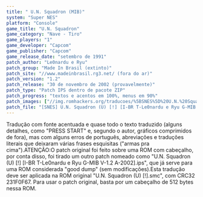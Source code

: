 ```yaml
---
title: " U.N. Squadron (MIB)"
system: "Super NES"
platform: "Console"
game_title: "U.N. Squadron"
game_category: "Nave - Tiro"
game_players: "1"
game_developer: "Capcom"
game_publisher: "Capcom"
game_release_date: "setembro de 1991"
patch_author: "Le0nardu e Ryu"
patch_group: "Made In Brasil (extinto)"
patch_site: "//www.madeinbrasil.rg3.net/ (fora do ar)"
patch_version: "1.2"
patch_release: "30 de novembro de 2002 (provavelmente)"
patch_type: "Patch IPS dentro de pacote ZIP"
patch_progress: "textos e acentos em 100%, menus em 90%"
patch_images: ["//img.romhackers.org/traducoes/%5BSNES%5D%20U.N.%20Squadron%20-%20MIB%20-%201.png","//img.romhackers.org/traducoes/%5BSNES%5D%20U.N.%20Squadron%20-%20MIB%20-%202.png","//img.romhackers.org/traducoes/%5BSNES%5D%20U.N.%20Squadron%20-%20MIB%20-%203.png"]
patch_file: "[SNES] U.N. Squadron (U) [!] [I-BR T-Le0nardu e Ryu G-MIB V-1.2 A-2002].zip"
---
```

Tradução com fonte acentuada e quase todo o texto traduzido (alguns detalhes, como "PRESS START" e, segundo o autor, gráficos comprimidos de fora), mas com alguns erros de português, abreviações e traduções literais que deixaram várias frases esquisitas ("armas pra cima").ATENÇÃO:O patch original foi feito sobre uma ROM com cabeçalho, por conta disso, foi tirado um outro patch nomeado como "U.N. Squadron (U) [!] [I-BR T-Le0nardu e Ryu G-MIB V-1.2 A-2002].ips", que já serve para uma ROM considerada "good dump" (sem modificações).Esta tradução deve ser aplicada na ROM original "U.N. Squadron (U) [!].smc", com CRC32 231F0F67. Para usar o patch original, basta por um cabeçalho de 512 bytes nessa ROM.